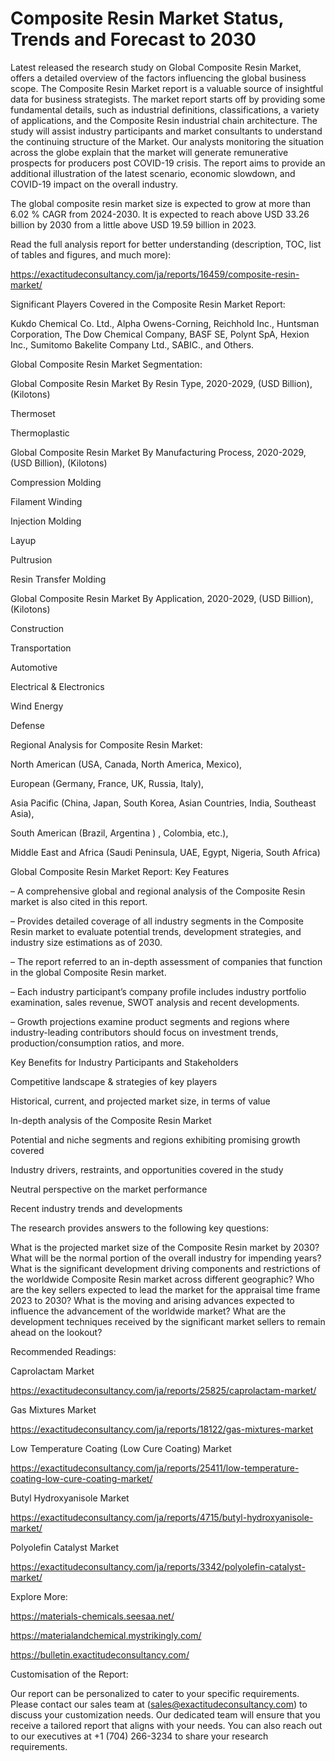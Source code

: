 # Composite Resin Market Status, Trends and Forecast to 2030

Latest released the research study on Global Composite Resin Market, offers a detailed overview of the factors influencing the global business scope. The Composite Resin Market report is a valuable source of insightful data for business strategists. The market report starts off by providing some fundamental details, such as industrial definitions, classifications, a variety of applications, and the Composite Resin industrial chain architecture. The study will assist industry participants and market consultants to understand the continuing structure of the Market. Our analysts monitoring the situation across the globe explain that the market will generate remunerative prospects for producers post COVID-19 crisis. The report aims to provide an additional illustration of the latest scenario, economic slowdown, and COVID-19 impact on the overall industry.

The global composite resin market size is expected to grow at more than 6.02 % CAGR from 2024-2030. It is expected to reach above USD 33.26 billion by 2030 from a little above USD 19.59 billion in 2023.

Read the full analysis report for better understanding (description, TOC, list of tables and figures, and much more):

https://exactitudeconsultancy.com/ja/reports/16459/composite-resin-market/

Significant Players Covered in the Composite Resin Market Report:

Kukdo Chemical Co. Ltd., Alpha Owens-Corning, Reichhold Inc., Huntsman Corporation, The Dow Chemical Company, BASF SE, Polynt SpA, Hexion Inc., Sumitomo Bakelite Company Ltd., SABIC., and Others.

Global Composite Resin Market Segmentation:

Global Composite Resin Market By Resin Type, 2020-2029, (USD Billion), (Kilotons)

Thermoset

Thermoplastic

Global Composite Resin Market By Manufacturing Process, 2020-2029, (USD Billion), (Kilotons)

Compression Molding

Filament Winding

Injection Molding

Layup

Pultrusion

Resin Transfer Molding

Global Composite Resin Market By Application, 2020-2029, (USD Billion), (Kilotons)

Construction

Transportation

Automotive

Electrical & Electronics

Wind Energy

Defense




Regional Analysis for Composite Resin Market:

North American (USA, Canada, North America, Mexico),

European (Germany, France, UK, Russia, Italy),

Asia Pacific (China, Japan, South Korea, Asian Countries, India, Southeast Asia),

South American (Brazil, Argentina ) , Colombia, etc.),

Middle East and Africa (Saudi Peninsula, UAE, Egypt, Nigeria, South Africa)

Global Composite Resin Market Report: Key Features

– A comprehensive global and regional analysis of the Composite Resin market is also cited in this report.

– Provides detailed coverage of all industry segments in the Composite Resin market to evaluate potential trends, development strategies, and industry size estimations as of 2030.

– The report referred to an in-depth assessment of companies that function in the global Composite Resin market.

– Each industry participant’s company profile includes industry portfolio examination, sales revenue, SWOT analysis and recent developments.

– Growth projections examine product segments and regions where industry-leading contributors should focus on investment trends, production/consumption ratios, and more.

Key Benefits for Industry Participants and Stakeholders

Competitive landscape & strategies of key players

Historical, current, and projected market size, in terms of value

In-depth analysis of the Composite Resin Market

Potential and niche segments and regions exhibiting promising growth covered

Industry drivers, restraints, and opportunities covered in the study

Neutral perspective on the market performance

Recent industry trends and developments

The research provides answers to the following key questions:

What is the projected market size of the Composite Resin market by 2030?
What will be the normal portion of the overall industry for impending years?
What is the significant development driving components and restrictions of the worldwide Composite Resin market across different geographic?
Who are the key sellers expected to lead the market for the appraisal time frame 2023 to 2030?
What is the moving and arising advances expected to influence the advancement of the worldwide market?
What are the development techniques received by the significant market sellers to remain ahead on the lookout?

Recommended Readings:

Caprolactam Market

https://exactitudeconsultancy.com/ja/reports/25825/caprolactam-market/

Gas Mixtures Market

https://exactitudeconsultancy.com/ja/reports/18122/gas-mixtures-market

Low Temperature Coating (Low Cure Coating) Market

https://exactitudeconsultancy.com/ja/reports/25411/low-temperature-coating-low-cure-coating-market/

Butyl Hydroxyanisole Market

https://exactitudeconsultancy.com/ja/reports/4715/butyl-hydroxyanisole-market/

Polyolefin Catalyst Market

https://exactitudeconsultancy.com/ja/reports/3342/polyolefin-catalyst-market/

Explore More:

https://materials-chemicals.seesaa.net/

https://materialandchemical.mystrikingly.com/

https://bulletin.exactitudeconsultancy.com/

Customisation of the Report:

Our report can be personalized to cater to your specific requirements. Please contact our sales team at (sales@exactitudeconsultancy.com) to discuss your customization needs. Our dedicated team will ensure that you receive a tailored report that aligns with your needs. You can also reach out to our executives at +1 (704) 266-3234 to share your research requirements.
